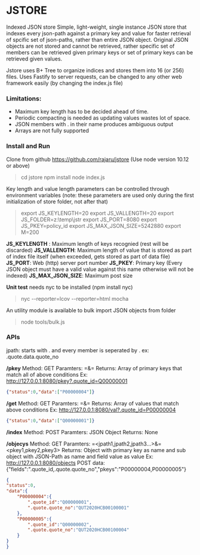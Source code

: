 # JSTORE
Indexed JSON store
Simple, light-weight, single instance JSON store that indexes every json-path against a primary key and value for faster retrieval of spcific set of json-paths, rather than entire JSON object.
Original JSON objects are not stored and cannot be retrieved, rather specific set of members can be retrieved given primary keys or set of primary keys can be retrieved given values.

Jstore uses B+ Tree to organize indices and stores them into 16 (or 256) files.
Uses Fastify to server requests, can be changed to any other web framework easily (by changing the index.js file)

### Limitations:
- Maximum key length has to be decided ahead of time.
- Periodic compacting is needed as updating values wastes lot of space.
- JSON members with . in their name produces ambiguous output
- Arrays are not fully supported

### Install and Run
Clone from github https://github.com/rajaru/jstore
(Use node version 10.12 or above)
> cd jstore
npm install
node index.js

Key length and value length parameters can be controlled through environment variables (note: these parameters are used only during the first initialization of store folder, not after that)
> export JS_KEYLENGTH=20
export JS_VALLENGTH=20
export JS_FOLDER=z:\temp\jstr
export JS_PORT=8080
export JS_PKEY=policy_id
export JS_MAX_JSON_SIZE=5242880
export M=200

**JS_KEYLENGTH** : Maximum length of keys recognied (rest will be discarded)
**JS_VALLENGTH**: Maximum length  of value that is stored as part of index file itself (when exceeded, gets stored as part of data file)
**JS_PORT**: Web (http) server port number
**JS_PKEY**: Primary key (Every JSON object must have a valid value against this name otherwise will not be indexed)
**JS_MAX_JSON_SIZE**: Maximum post size

**Unit test** needs nyc to be installed (npm install nyc)
> nyc --reporter=lcov --reporter=html mocha

An utility module is available to bulk import JSON objects from folder
> node tools/bulk.js <store-folder> <primary-key> <data-folder>

### APIs
jpath: starts with . and every member is seperated by .
ex: .quote.data.quote_no

**/pkey**
Method: GET
Paramters: <jpath1>=<value1>&<jpath2>=<value2>
Returns: Array of primary keys that match all of above conditions
Ex:
http://127.0.0.1:8080/pkey?.quote_id=Q00000001
```json
{"status":0,"data":["P00000004"]}
```

**/get**
Method: GET
Paramters: <jpath1>=<pkey1>&<jpath2>=<pkey2>
Returns: Array of values that match above conditions
Ex:
http://127.0.0.1:8080/val?.quote_id=P00000004
```json
{"status":0,"data":["Q00000001"]}
```

**/index**
Method: POST
Paramters: JSON Object
Returns: None

**/objecys**
Method: GET
Paramters: <fields>=<jpath1,jpath2,jpath3...>&<pkeys>=<pkey1,pkey2,pkey3>
Returns: Object with primary key as name and sub object with JSON-Path as name and field value as value
Ex:
http://127.0.0.1:8080/objects
POST data: {"fields":".quote_id,.quote.quote_no","pkeys":"P00000004,P00000005"}
```json
{
"status":0,
"data":{
    "P00000004":{
        ".quote_id":"Q00000001",
        ".quote.quote_no":"QUT2020HCB00100001"
    },
    "P00000005":{
        ".quote_id":"Q00000002",
        ".quote.quote_no":"QUT2020HCB00100004"
    }
}
}
```

